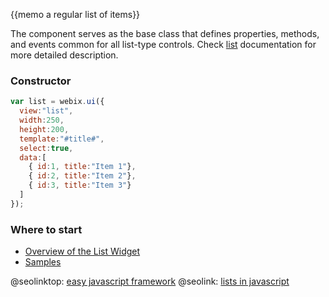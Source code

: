 
{{memo a regular list of items}}

The component serves as the base class that defines properties, methods, and events common for all list-type controls. Check [list](desktop/list.md) documentation for more detailed description.

### Constructor

~~~js
var list = webix.ui({
  view:"list",
  width:250,
  height:200,
  template:"#title#",
  select:true,
  data:[
    { id:1, title:"Item 1"},
    { id:2, title:"Item 2"},
    { id:3, title:"Item 3"}
  ]
});
~~~

### Where to start

- [Overview of the List Widget](desktop/list.md)
- [Samples](http://docs.webix.com/samples/05_list/index.html)

@seolinktop: [easy javascript framework](https://webix.com)
@seolink: [lists in javascript](https://webix.com/widget/list/)